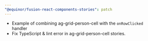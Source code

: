 ```yaml
---
"@equinor/fusion-react-components-stories": patch
---
```


- Example of combining ag-grid-person-cell with the ``onRowClicked`` handler
- Fix TypeScript & lint error in ag-grid-person-cell stories.
